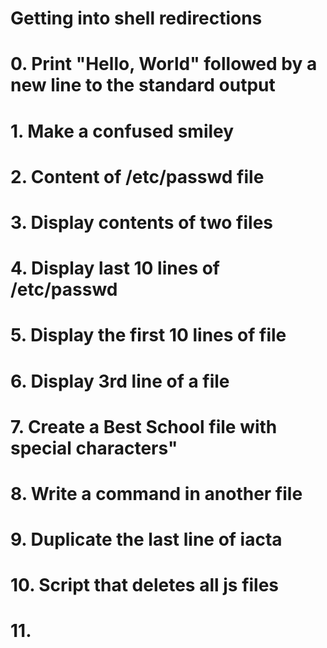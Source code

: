 # Getting into shell redirections
# 0. Print "Hello, World" followed by a new line to the standard output
# 1. Make a confused smiley
# 2. Content of /etc/passwd file
# 3. Display contents of two files
# 4. Display last 10 lines of /etc/passwd
# 5. Display the first 10 lines of file  
# 6. Display 3rd line of a file
# 7. Create a Best School file with special characters"
# 8. Write a command in another file
# 9. Duplicate the last line of iacta
# 10. Script that deletes all js files
# 11. 
